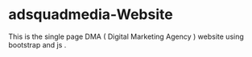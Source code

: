 # adsquadmedia-Website
This is the single page DMA ( Digital Marketing Agency ) website using bootstrap and js .
